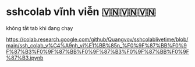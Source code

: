 # sshcolab vĩnh viễn 🇻🇳🇻🇳🇻🇳
không tắt tab khi đang chạy


https://colab.research.google.com/github/Quangvov/sshcolablivetime/blob/main/ssh_colab_v%C4%A9nh_vi%E1%BB%85n_%F0%9F%87%BB%F0%9F%87%B3%F0%9F%87%BB%F0%9F%87%B3%F0%9F%87%BB%F0%9F%87%B3.ipynb
